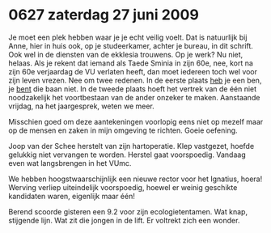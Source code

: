 # 0627 zaterdag 27 juni 2009
Je moet een plek hebben waar je je echt veilig voelt. Dat is natuurlijk bij Anne, hier in huis ook, op je studeerkamer, achter je bureau, in dit schrift. Ook wel in de diensten van de ekklesia trouwens. Op je werk? Nu niet, helaas. Als je rekent dat iemand als Taede Sminia in zijn 60e, nee, kort na zijn 60e verjaardag de VU verlaten heeft, dan moet iedereen toch wel voor zijn leven vrezen. Nee om twee redenen. In de eerste plaats <u>heb</u> je een ben, je <u>bent</u> die baan niet. In de tweede plaats hoeft het vertrek van de één niet noodzakelijk het voortbestaan van de ander onzeker te maken. Aanstaande vrijdag, na het jaargesprek, weten we meer.

Misschien goed om deze aantekeningen voorlopig eens niet op mezelf maar op de mensen en zaken in mijn omgeving te richten. Goeie oefening.

Joop van der Schee herstelt van zijn hartoperatie. Klep vastgezet, hoefde gelukkig niet vervangen te worden. Herstel gaat voorspoedig. Vandaag even wat langsbrengen in het VUmc.

We hebben hoogstwaarschijnlijk een nieuwe rector voor het Ignatius, hoera! Werving verliep uiteindelijk voorspoedig, hoewel er weinig geschikte kandidaten waren, eigenlijk maar één!

Berend scoorde gisteren een 9.2 voor zijn ecologietentamen. Wat knap, stijgende lijn. Wat zit die jongen in de lift. Er voltrekt zich een wonder. 